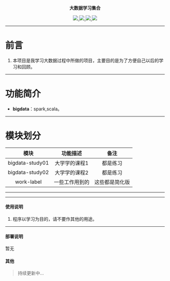 <p align="center">
	<strong>大数据学习集合</strong>
</p>
<p align="center">
<a target="_blank" href="https://gitee.com/guangxikejidaxue/blogex-plus/blob/master/LICENSE">
    <img src="https://img.shields.io/badge/license-GPL%20v3-blue.svg" ></img>
</a>
<a target="_blank" href="https://github.com/747897928/BigDataProjectCollection">
        <img src="https://img.shields.io/badge/JDK-1.8+-green.svg" ></img>
        <img src="https://img.shields.io/badge/spark-2.3.2-green" ></img>
        <img src="https://img.shields.io/badge/scala-2.11.8-brightgreen" ></img>
</a>
</p>

----

# 前言

1. 本项目是我学习大数据过程中所做的项目，主要目的是为了方便自己以后的学习和回顾。

----

# 功能简介

- **bigdata**：spark,scala。

----

# 模块划分

|       模块        |  功能描述   |   备注    |
|:---------------:|:-------:|:-------:|
| bigdata-study01 | 大学学的课程1 |  都是练习   |
| bigdata-study02 | 大学学的课程2 |  都是练习   |
|   work-label    | 一些工作用到的 | 这些都是简化版 |

----

----

#### 使用说明

1. 程序以学习为目的，请不要作其他的用途。

----

#### 部署说明

暂无

#### 其他

> 持续更新中...
